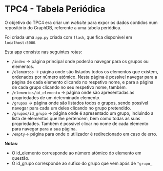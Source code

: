 # TPC4 - Tabela Periódica

O objetivo do TPC4 era criar um *website* para expor os dados contidos num repositório do GraphDB, referente a uma tabela periódica.

Foi criada uma `app.py` criada com `flask`, que fica disponível em `localhost:5000`.

Esta app consiste nas seguintes rotas:
- `/index` -> página principal onde poderão navegar para os grupos ou elementos.
- `/elementos` -> página onde são listados todos os elementos que existem, ordenados por número atómico. Nesta página é possível navegar para a página de cada elemento clicando no respetivo nome, e para a página de cada grupo clicando no seu respetivo nome, também.
- `/elementos/id_elemento` -> página onde são apresentadas as propriedades de um determinado elemento.
- `/grupos` -> página onde são listados todos o grupos, sendo possível navegar para cada um deles clicando no grupo pretendido.
- `/grupos/id_grupo` -> página onde é apresentado um grupo, incluindo a lista de elementos que lhe pertencem, bem como todas as suas propriedades. Também é possível clicar no nome de cada elemento para navegar para a sua página.
- `/empty`-> página para onde o utilizador é redirecionado em caso de erro.

**Notas**:
- O id_elemento corresponde ao número atómico do elemento em questão.
- O id_grupo corresponde ao sufixo do grupo que vem após de `"grupo_`

